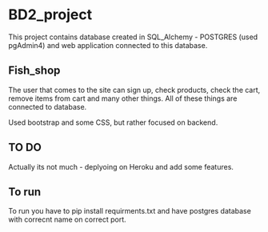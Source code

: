 # BD2_project

This project   contains database created in SQL_Alchemy - POSTGRES (used pgAdmin4) and web application connected to this database. 

## Fish_shop ##

The user that comes to the site can sign up, check products, check the cart, remove items from cart and many other things. All of these things are connected to database. 

Used bootstrap and some CSS, but rather focused on backend. 

## TO DO
Actually its not much - deplyoing on Heroku and add some features.


## To run
To run you have to pip install requirments.txt and have postgres database with correcnt name on correct port.
